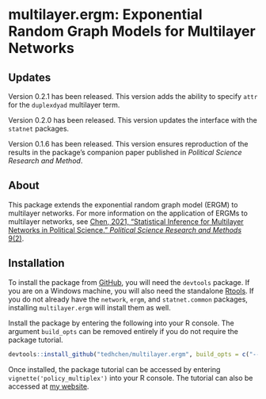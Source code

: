 
<!-- README.md is generated from README.Rmd. Please edit that file -->

# multilayer.ergm: Exponential Random Graph Models for Multilayer Networks

## Updates

Version 0.2.1 has been released. This version adds the ability to
specify `attr` for the `duplexdyad` multilayer term.

Version 0.2.0 has been released. This version updates the interface with
the `statnet` packages.

Version 0.1.6 has been released. This version ensures reproduction of
the results in the package’s companion paper published in *Political
Science Research and Method*.

## About

This package extends the exponential random graph model (ERGM) to
multilayer networks. For more information on the application of ERGMs to
multilayer networks, see [Chen, 2021, “Statistical Inference for
Multilayer Networks in Political Science.” *Political Science Research
and Methods* 9(2)](https://doi.org/10.1017/psrm.2019.49).

## Installation

To install the package from
[GitHub](https://github.com/tedhchen/multilayer.ergm), you will need the
`devtools` package. If you are on a Windows machine, you will also need
the standalone [Rtools](https://cran.r-project.org/bin/windows/Rtools/).
If you do not already have the `network`, `ergm`, and `statnet.common`
packages, installing `multilayer.ergm` will install them as well.

Install the package by entering the following into your R console. The
argument `build_opts` can be removed entirely if you do not require the
package tutorial.

``` r
devtools::install_github("tedhchen/multilayer.ergm", build_opts = c("--no-resave-data", "--no-manual"))
```

Once installed, the package tutorial can be accessed by entering
`vignette('policy_multiplex')` into your R console. The tutorial can
also be accessed at [my
website](https://tedhchen.com/pages/policy_multiplex.html).
